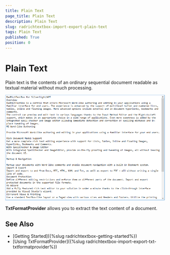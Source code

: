 ```yaml
---
title: Plain Text
page_title: Plain Text
description: Plain Text
slug: radrichtextbox-import-export-plain-text
tags: Plain Text
published: True
position: 0
---
```


# Plain Text 

Plain text is the contents of an ordinary sequential document readable as textual material without much processing.
 
![RadRichTextBox Formats And Conversion Txt 02](images/RadRichTextBox_Formats_And_Conversion_Txt_02.png)

__TxtFormatProvider__ allows you to extract the text content of a document.

## See Also

 * [Getting Started]({%slug radrichtextbox-getting-started%})
 * [Using TxtFormatProvider]({%slug radrichtextbox-import-export-txt-txtformatprovider%})